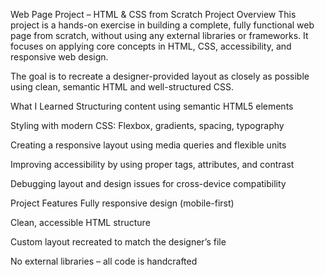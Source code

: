 Web Page Project – HTML & CSS from Scratch
Project Overview
This project is a hands-on exercise in building a complete, fully functional web page from scratch, without using any external libraries or frameworks. It focuses on applying core concepts in HTML, CSS, accessibility, and responsive web design.

The goal is to recreate a designer-provided layout as closely as possible using clean, semantic HTML and well-structured CSS.

What I Learned
Structuring content using semantic HTML5 elements

Styling with modern CSS: Flexbox, gradients, spacing, typography

Creating a responsive layout using media queries and flexible units

Improving accessibility by using proper tags, attributes, and contrast

Debugging layout and design issues for cross-device compatibility

Project Features
Fully responsive design (mobile-first)

Clean, accessible HTML structure

Custom layout recreated to match the designer’s file

No external libraries – all code is handcrafted